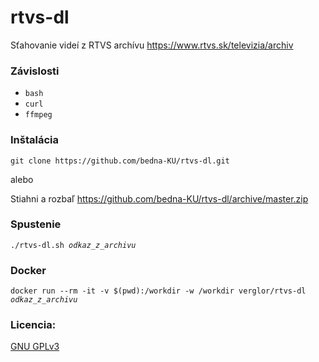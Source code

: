 # rtvs-dl

Sťahovanie videí z RTVS archívu
https://www.rtvs.sk/televizia/archiv

### Závislosti
* `bash`
* `curl`
* `ffmpeg`

### Inštalácia
`git clone https://github.com/bedna-KU/rtvs-dl.git`

alebo

Stiahni a rozbaľ https://github.com/bedna-KU/rtvs-dl/archive/master.zip

### Spustenie
`./rtvs-dl.sh `_`odkaz_z_archivu`_

### Docker
`docker run --rm -it -v $(pwd):/workdir -w /workdir verglor/rtvs-dl `_`odkaz_z_archivu`_

### Licencia:
[GNU GPLv3](http://www.gnu.org/licenses/gpl-3.0.html)
